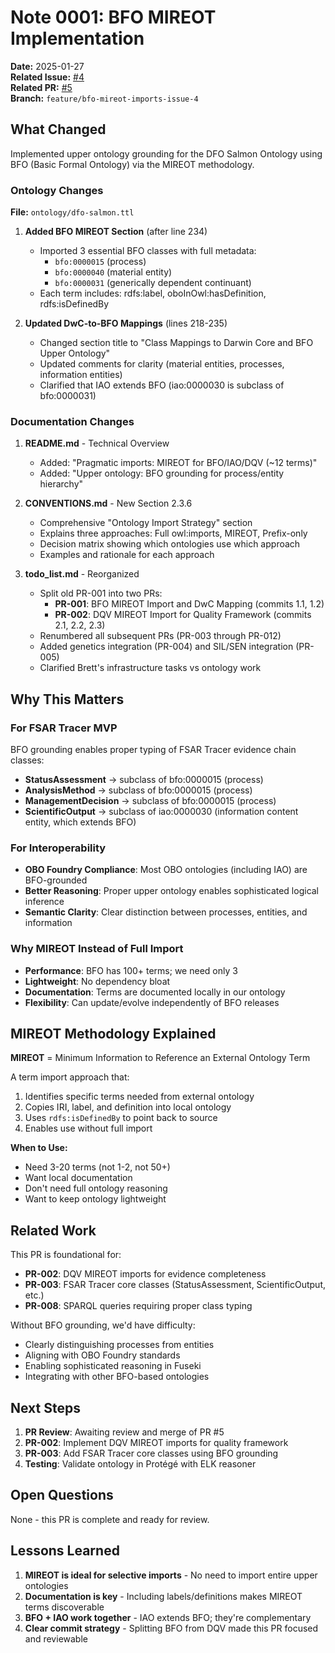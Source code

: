 # Note 0001: BFO MIREOT Implementation

**Date:** 2025-01-27  
**Related Issue:** [#4](https://github.com/dfo-pacific-science/dfo-salmon-ontology/issues/4)  
**Related PR:** [#5](https://github.com/dfo-pacific-science/dfo-salmon-ontology/pull/5)  
**Branch:** `feature/bfo-mireot-imports-issue-4`

## What Changed

Implemented upper ontology grounding for the DFO Salmon Ontology using BFO (Basic Formal Ontology) via the MIREOT methodology.

### Ontology Changes

**File:** `ontology/dfo-salmon.ttl`

1. **Added BFO MIREOT Section** (after line 234)
   - Imported 3 essential BFO classes with full metadata:
     - `bfo:0000015` (process)
     - `bfo:0000040` (material entity)
     - `bfo:0000031` (generically dependent continuant)
   - Each term includes: rdfs:label, oboInOwl:hasDefinition, rdfs:isDefinedBy

2. **Updated DwC-to-BFO Mappings** (lines 218-235)
   - Changed section title to "Class Mappings to Darwin Core and BFO Upper Ontology"
   - Updated comments for clarity (material entities, processes, information entities)
   - Clarified that IAO extends BFO (iao:0000030 is subclass of bfo:0000031)

### Documentation Changes

1. **README.md** - Technical Overview
   - Added: "Pragmatic imports: MIREOT for BFO/IAO/DQV (~12 terms)"
   - Added: "Upper ontology: BFO grounding for process/entity hierarchy"

2. **CONVENTIONS.md** - New Section 2.3.6
   - Comprehensive "Ontology Import Strategy" section
   - Explains three approaches: Full owl:imports, MIREOT, Prefix-only
   - Decision matrix showing which ontologies use which approach
   - Examples and rationale for each approach

3. **todo_list.md** - Reorganized
   - Split old PR-001 into two PRs:
     - **PR-001**: BFO MIREOT Import and DwC Mapping (commits 1.1, 1.2)
     - **PR-002**: DQV MIREOT Import for Quality Framework (commits 2.1, 2.2, 2.3)
   - Renumbered all subsequent PRs (PR-003 through PR-012)
   - Added genetics integration (PR-004) and SIL/SEN integration (PR-005)
   - Clarified Brett's infrastructure tasks vs ontology work

## Why This Matters

### For FSAR Tracer MVP

BFO grounding enables proper typing of FSAR Tracer evidence chain classes:
- **StatusAssessment** → subclass of bfo:0000015 (process)
- **AnalysisMethod** → subclass of bfo:0000015 (process)
- **ManagementDecision** → subclass of bfo:0000015 (process)
- **ScientificOutput** → subclass of iao:0000030 (information content entity, which extends BFO)

### For Interoperability

- **OBO Foundry Compliance**: Most OBO ontologies (including IAO) are BFO-grounded
- **Better Reasoning**: Proper upper ontology enables sophisticated logical inference
- **Semantic Clarity**: Clear distinction between processes, entities, and information

### Why MIREOT Instead of Full Import

- **Performance**: BFO has 100+ terms; we need only 3
- **Lightweight**: No dependency bloat
- **Documentation**: Terms are documented locally in our ontology
- **Flexibility**: Can update/evolve independently of BFO releases

## MIREOT Methodology Explained

**MIREOT** = Minimum Information to Reference an External Ontology Term

A term import approach that:
1. Identifies specific terms needed from external ontology
2. Copies IRI, label, and definition into local ontology
3. Uses `rdfs:isDefinedBy` to point back to source
4. Enables use without full import

**When to Use:**
- Need 3-20 terms (not 1-2, not 50+)
- Want local documentation
- Don't need full ontology reasoning
- Want to keep ontology lightweight

## Related Work

This PR is foundational for:
- **PR-002**: DQV MIREOT imports for evidence completeness
- **PR-003**: FSAR Tracer core classes (StatusAssessment, ScientificOutput, etc.)
- **PR-008**: SPARQL queries requiring proper class typing

Without BFO grounding, we'd have difficulty:
- Clearly distinguishing processes from entities
- Aligning with OBO Foundry standards
- Enabling sophisticated reasoning in Fuseki
- Integrating with other BFO-based ontologies

## Next Steps

1. **PR Review**: Awaiting review and merge of PR #5
2. **PR-002**: Implement DQV MIREOT imports for quality framework
3. **PR-003**: Add FSAR Tracer core classes using BFO grounding
4. **Testing**: Validate ontology in Protégé with ELK reasoner

## Open Questions

None - this PR is complete and ready for review.

## Lessons Learned

1. **MIREOT is ideal for selective imports** - No need to import entire upper ontologies
2. **Documentation is key** - Including labels/definitions makes MIREOT terms discoverable
3. **BFO + IAO work together** - IAO extends BFO; they're complementary
4. **Clear commit strategy** - Splitting BFO from DQV made this PR focused and reviewable


